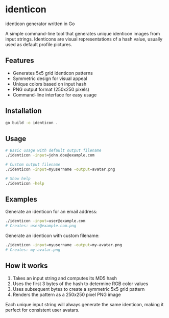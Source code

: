 # identicon
identicon generator written in Go

A simple command-line tool that generates unique identicon images from input strings. Identicons are visual representations of a hash value, usually used as default profile pictures.

## Features

- Generates 5x5 grid identicon patterns
- Symmetric design for visual appeal
- Unique colors based on input hash
- PNG output format (250x250 pixels)
- Command-line interface for easy usage

## Installation

```bash
go build -o identicon .
```

## Usage

```bash
# Basic usage with default output filename
./identicon -input=john.doe@example.com

# Custom output filename
./identicon -input=myusername -output=avatar.png

# Show help
./identicon -help
```

## Examples

Generate an identicon for an email address:
```bash
./identicon -input=user@example.com
# Creates: user@example.com.png
```

Generate an identicon with custom filename:
```bash
./identicon -input=myusername -output=my-avatar.png
# Creates: my-avatar.png
```

## How it works

1. Takes an input string and computes its MD5 hash
2. Uses the first 3 bytes of the hash to determine RGB color values
3. Uses subsequent bytes to create a symmetric 5x5 grid pattern
4. Renders the pattern as a 250x250 pixel PNG image

Each unique input string will always generate the same identicon, making it perfect for consistent user avatars.
